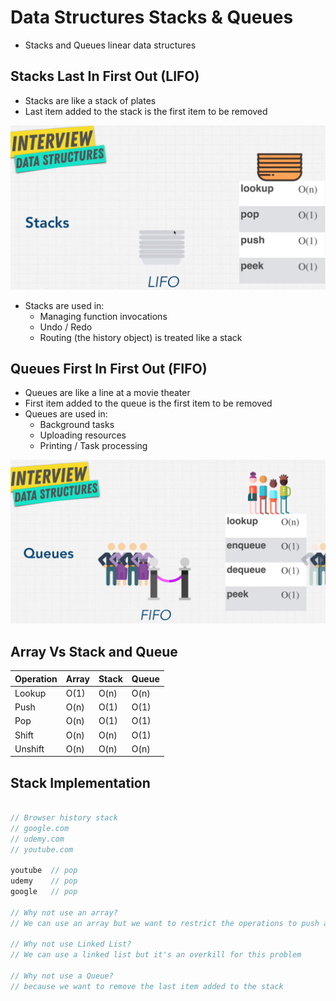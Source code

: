 # Data Structures Stacks & Queues

- Stacks and Queues linear data structures

## Stacks Last In First Out (LIFO)

- Stacks are like a stack of plates
- Last item added to the stack is the first item to be removed

![ Stack ](Stack.png)

- Stacks are used in:
  - Managing function invocations
  - Undo / Redo
  - Routing (the history object) is treated like a stack

## Queues First In First Out (FIFO)

- Queues are like a line at a movie theater
- First item added to the queue is the first item to be removed
- Queues are used in:
  - Background tasks
  - Uploading resources
  - Printing / Task processing

![ Queue ](Queue.png)

## Array Vs Stack and Queue

| Operation | Array | Stack | Queue |
| ---       | ---   | ---   |  ---  |
| Lookup    | O(1)  | O(n)  | O(n)  |
| Push      | O(n)  | O(1)  | O(1)  |
| Pop       | O(n)  | O(1)  | O(1)  |
| Shift     | O(n)  | O(n)  | O(1)  |
| Unshift   | O(n)  | O(n)  | O(n)  |

## Stack Implementation

```javascript

// Browser history stack
// google.com
// udemy.com
// youtube.com

youtube  // pop
udemy    // pop
google   // pop

// Why not use an array?
// We can use an array but we want to restrict the operations to push and pop only

// Why not use Linked List?
// We can use a linked list but it's an overkill for this problem

// Why not use a Queue?
// because we want to remove the last item added to the stack
